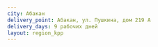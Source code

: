 ```yaml
---
city: Абакан
delivery_point: Абакан, ул. Пушкина, дом 219 А
delivery_days: 9 рабочих дней
layout: region_kpp
---
```


